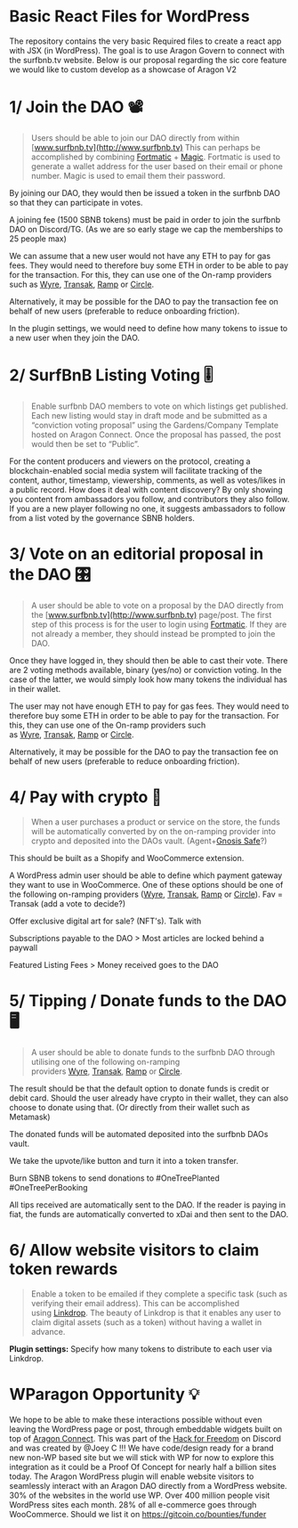 # Basic React Files for WordPress
The repository contains the very basic Required files to create a react app with JSX (in WordPress). The goal is to use Aragon Govern to connect with the surfbnb.tv website. Below is our proposal regarding the sic core feature we would like to custom develop as a showcase of Aragon V2

# 1/ Join the DAO 📽

> Users should be able to join our DAO directly from within [www.surfbnb.tv](http://www.surfbnb.tv)  This can perhaps be accomplished by combining [Fortmatic](https://fortmatic.com/) + [Magic](https://magic.link/). Fortmatic is used to generate a wallet address for the user based on their email or phone number. Magic is used to email them their password.

By joining our DAO, they would then be issued a token in the surfbnb DAO so that they can participate in votes.

A joining fee (1500 SBNB tokens) must be paid in order to join the surfbnb DAO on Discord/TG. (As we are so early stage we cap the memberships to 25 people max)

We can assume that a new user would not have any ETH to pay for gas fees. They would need to therefore buy some ETH in order to be able to pay for the transaction. For this, they can use one of the On-ramp providers such as [Wyre](https://www.sendwyre.com/), [Transak](https://transak.com/), [Ramp](https://instant.ramp.network/) or [Circle](https://www.circle.com/en/). 

Alternatively, it may be possible for the DAO to pay the transaction fee on behalf of new users (preferable to reduce onboarding friction).

In the plugin settings, we would need to define how many tokens to issue to a new user when they join the DAO. 

# 2/ SurfBnB Listing Voting 🎚

> Enable surfbnb DAO members to vote on which listings get published. Each new listing would stay in draft mode and be submitted as a “conviction voting proposal” using the Gardens/Company Template hosted on Aragon Connect. Once the proposal has passed, the post would then be set to “Public”.

For the content producers and viewers on the protocol, creating a blockchain-enabled social media system will facilitate tracking of the content, author, timestamp, viewership, comments, as well as votes/likes in a public record. How does it deal with content discovery? By only showing you content from ambassadors you follow, and contributors they also follow. If you are a new player following no one, it suggests ambassadors to follow from a list voted by the governance SBNB holders.

# 3/ Vote on an editorial proposal in the DAO 🎛

> A user should be able to vote on a proposal by the DAO directly from the [www.surfbnb.tv](http://www.surfbnb.tv)  page/post. The first step of this process is for the user to login using [Fortmatic](https://fortmatic.com/). If they are not already a member, they should instead be prompted to join the DAO.

Once they have logged in, they should then be able to cast their vote. There are 2 voting methods available, binary (yes/no) or conviction voting. In the case of the latter, we would simply look how many tokens the individual has in their wallet.

The user may not have enough ETH to pay for gas fees. They would need to therefore buy some ETH in order to be able to pay for the transaction. For this, they can use one of the On-ramp providers such as [Wyre](https://www.sendwyre.com/), [Transak](https://transak.com/), [Ramp](https://instant.ramp.network/) or [Circle](https://www.circle.com/en/).

Alternatively, it may be possible for the DAO to pay the transaction fee on behalf of new users (preferable to reduce onboarding friction).

# 4/ Pay with crypto 📡

> When a user purchases a product or service on the store, the funds will be automatically converted by on the on-ramping provider into crypto and deposited into the DAOs vault. (Agent+[Gnosis Safe](https://gnosis-safe.io/#mobile)?)

This should be built as a Shopify and WooCommerce extension.

A WordPress admin user should be able to define which payment gateway they want to use in WooCommerce. One of these options should be one of the following on-ramping providers ([Wyre](https://www.sendwyre.com/), [Transak](https://transak.com/), [Ramp](https://instant.ramp.network/) or [Circle](https://www.circle.com/en/)). Fav = Transak (add a vote to decide?)

Offer exclusive digital art for sale? (NFT's). Talk with 

Subscriptions payable to the DAO > Most articles are locked behind a paywall

Featured Listing Fees  > Money received goes to the DAO

# 5/ Tipping / Donate funds to the DAO 🖥

> A user should be able to donate funds to the surfbnb DAO through utilising one of the following on-ramping providers [Wyre](https://www.sendwyre.com/), [Transak](https://transak.com/), [Ramp](https://instant.ramp.network/) or [Circle](https://www.circle.com/en/).

The result should be that the default option to donate funds is credit or debit card. Should the user already have crypto in their wallet, they can also choose to donate using that. (Or directly from their wallet such as Metamask)

The donated funds will be automated deposited into the surfbnb DAOs vault. 

We take the upvote/like button and turn it into a token transfer. 

Burn SBNB tokens to send donations to #OneTreePlanted #OneTreePerBooking

All tips received are automatically sent to the DAO. If the reader is paying in fiat, the funds are automatically converted to xDai and then sent to the DAO.

# 6/ Allow website visitors to claim token rewards

> Enable a token to be emailed if they complete a specific task (such as verifying their email address). This can be accomplished using [Linkdrop](https://linkdrop.io/). The beauty of Linkdrop is that it enables any user to claim digital assets (such as a token) without having a wallet in advance.

**Plugin settings:** Specify how many tokens to distribute to each user via Linkdrop.


# WParagon Opportunity 💡

We hope to be able to make these interactions possible without even leaving the WordPress page or post, through embeddable widgets built on top of [Aragon Connect](https://connect.aragon.org/). This was part of the [Hack for Freedom](https://hackforfreedom.org/) on Discord and was created by @Joey C !!! We have code/design ready for a brand new non-WP based site but we will stick with WP for now to explore this integration as it could be a Proof Of Concept for nearly half a billion sites today. The Aragon WordPress plugin will enable website visitors to seamlessly interact with an Aragon DAO directly from a WordPress website. 30% of the websites in the world use WP. Over 400 million people visit WordPress sites each month. 28% of all e-commerce goes through WooCommerce. Should we list it on https://gitcoin.co/bounties/funder

